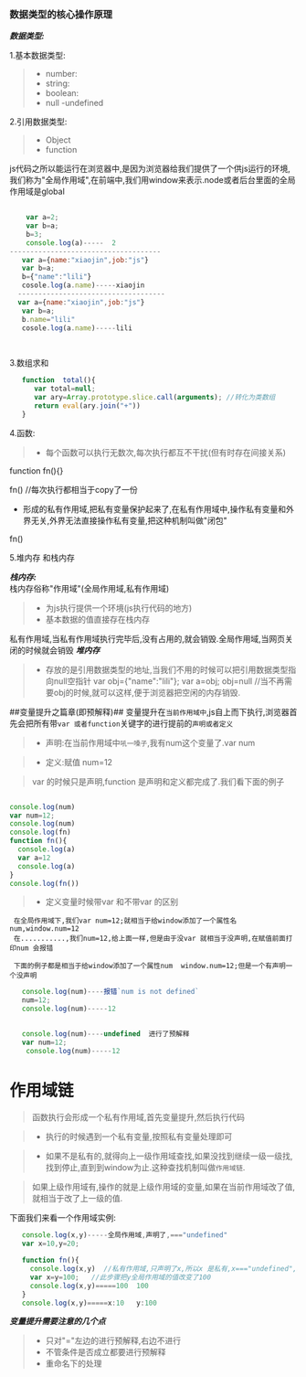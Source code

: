 ### 数据类型的核心操作原理

***数据类型:***

   1.基本数据类型:
> - number:
> - string:
> - boolean:
> - null
> -undefined

   2.引用数据类型:
> - Object
> - function  


 js代码之所以能运行在浏览器中,是因为浏览器给我们提供了一个供js运行的环境,我们称为"全局作用域",在前端中,我们用window来表示.node或者后台里面的全局作用域是global

```javascript
   
    var a=2;
    var b=a;
    b=3;
    console.log(a)-----  2
-------------------------------------
   var a={name:"xiaojin",job:"js"}
   var b=a;
   b={"name":"lili"}  
   cosole.log(a.name)-----xiaojin
  ------------------------------------
  var a={name:"xiaojin",job:"js"}
   var b=a;
   b.name="lili"
   cosole.log(a.name)-----lili

   
```
3.数组求和

```javascript
   function  total(){
      var total=null;
      var ary=Array.prototype.slice.call(arguments); //转化为类数组
      return eval(ary.join("+"))
   }
```
4.函数:
 > + 每个函数可以执行无数次,每次执行都互不干扰(但有时存在间接关系)

  function fn(){} 

  fn() //每次执行都相当于copy了一份
  
  + 形成的私有作用域,把私有变量保护起来了,在私有作用域中,操作私有变量和外界无关,外界无法直接操作私有变量,把这种机制叫做"闭包"

  fn()

5.堆内存 和栈内存

  ***栈内存:***  
      栈内存俗称"作用域"(全局作用域,私有作用域)
 >  -  为js执行提供一个环境(js执行代码的地方)
 >  -  基本数据的值直接存在栈内存

 私有作用域,当私有作用域执行完毕后,没有占用的,就会销毁.全局作用域,当网页关闭的时候就会销毁
***堆内存***
    
 >  - 存放的是引用数据类型的地址,当我们不用的时候可以把引用数据类型指向null空指针
      var obj={"name":"lili"};
      var a=obj;
      obj=null //当不再需要obj的时候,就可以这样,便于浏览器把空闲的内存销毁.

##变量提升之篇章(即预解释)##
  变量提升在`当前作用域中`,js自上而下执行,浏览器首先会把所有带`var 或者function`关键字的进行提前的`声明或者定义`
 > - 声明:在当前作用域中`吼一嗓子`,我有num这个变量了.var num

 > - 定义:赋值  num=12


> var 的时候只是声明,function 是声明和定义都完成了.我们看下面的例子

```javascript

console.log(num)
var num=12;
console.log(num)
console.log(fn)
function fn(){
  console.log(a)
  var a=12
  console.log(a)
}
console.log(fn())
```
> + 定义变量时候带var 和不带var 的区别
  
     在全局作用域下,我们var num=12;就相当于给window添加了一个属性名num,window.num=12
     在...........,我们num=12,给上面一样,但是由于没var 就相当于没声明,在赋值前面打印num 会报错
     
     下面的例子都是相当于给window添加了一个属性num  window.num=12;但是一个有声明一个没声明

     
  ```javascript
     console.log(num)----报错`num is not defined`
     num=12;
     console.log(num)-----12
  ```
 ```javascript
    
    console.log(num)----undefined  进行了预解释
    var num=12;
     console.log(num)-----12
 ```
  作用域链
========

>    函数执行会形成一个私有作用域,首先变量提升,然后执行代码

>  -  执行的时候遇到一个私有变量,按照私有变量处理即可

>  - 如果不是私有的,就得向上一级作用域查找,如果没找到继续一级一级找,找到停止,直到到window为止.这种查找机制叫做`作用域链`.

>  如果上级作用域有,操作的就是上级作用域的变量,如果在当前作用域改了值,就相当于改了上一级的值.
   
   下面我们来看一个作用域实例:

```javascript
   console.log(x,y)-----全局作用域,声明了,==="undefined"
   var x=10,y=20;

   function fn(){
     console.log(x,y)  //私有作用域,只声明了x,所以x 是私有,x==="undefined",私有作用域没有y,上级查找window,y就是全局作用域
     var x=y=100;   //此步骤把y全局作用域的值改变了100
     console.log(x,y)=====100  100
   }
   console.log(x,y)=====x:10   y:100
```
    
  ***变量提升需要注意的几个点***
  >  -  只对"="左边的进行预解释,右边不进行
  >  -  不管条件是否成立都要进行预解释
  >  -  重命名下的处理





































